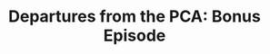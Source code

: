 ---
title: "Departures from the PCA: Bonus Episode"
podcast: "The Westminster Standard"
description: "A number of PCA congregations and church plants have recently announced plans either to leave the denomination or discern whether to remain in the PCA. PCA TEs Biese, Brite, and Leon discuss this and whether it signals greater health and firmer commitment to the Westminster Standards."
release_date: 2023-08-17
audio: https://overcast.fm/+BCmMM5FAWY
youtube: https://www.youtube.com/watch?v=KzAkASUohfs
tags: 
- egalitarianism
- PCA
- The-Westminster-Standard
- Westminster-Standards
---
